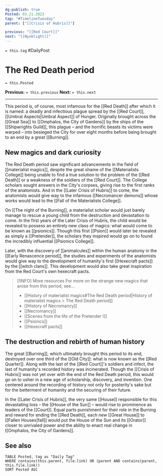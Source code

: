 ```yaml
---
dg-publish: true
Posted: 03.21.2023
tag: "#TimelineTuesday"
parent: ["[[Crisis of Hubris]]"]

previous: "[[Red Court]]"
next: "[[Nyxblight]]"
---
```

`= this.tag` #DailyPost
# The Red Death period
`= this.Posted`

**Previous:** `= this.previous`
**Next:** `= this.next`

---

This period is, of course, most infamous for the [[Red Death]] after which it is named: a deadly and infectious plague spread by the [[Red Court]], [[Umbral Aspects|Umbral Aspect]] of Hunger. Originally brought across the [[Great Sea]] to [[Omphalos, the City of Gardens]] by the ships of the [[Shipwrights Guild]], this plague – and the horrific beasts its victims were warped – into besieged the City for over eight months before being brought to an end by a great [[Burning]].

## New magics and dark curiosity

The Red Death period saw significant advancements in the field of [[materialist magics]], despite the great shame of the [[Materialists College]] being unable to find a true solution to the problem of the [[Red Death]] or a weakness of the soldiers of the [[Red Court]]. The College scholars sought answers in the City's corpses, giving rise to the first ranks of the anatomists. And in the [[Later Crisis of Hubris]] to come, the anatomists would give way to the infamous [[Necromancer demons]] whose works would lead to the [[Fall of the Materialists College]].

On [[The night of the Burning]], a materialist scholar would just barely manage to rescue a young child from the destruction and devastation to come. In the first years of the Later Crisis of Hubris, the child would be revealed to possess an entirely new class of magics: what would come to be known as [[psionics]]. Though this first [[Psion]] would later be revealed as simply a [[Pretender]], the scholars they inspired would go on to found the incredibly influential [[Psionics College]].

Later, with the discovery of [[animalcules]] within the human anatomy in the [[Early Renascence period]], the studies and experiments of the anatomists would give way to the development of humanity's first [[Hexecraft pacts]] by the [[witch clans]]. This development would also take great inspiration from the Red Court's own hexecraft pacts.

> [!INFO] More resources
> For more on the strange new magics that arose from this period, see...
> - [[History of materialist magics#The Red Death period|History of materialist magics > The Red Death period]]
> - [[History of Necromancy]]
> - [[Necromancy]]
> - [[Scenes from the life of the Pretender I]]
> - [[Psionics]]
> - [[Hexecraft pacts]]

## The destruction and rebirth of human history

The great [[Burning]], which ultimately brought this period to its end, destroyed over one third of the [[Old City]]: what is now known as the [[Red Quarter]]. Along with the last of the [[Red Court]]'s soldiers and infect, the last of humanity's recorded history was incinerated. Though the [[Crisis of Hubris]] was not yet over with the end of the Red Death period, this would go on to usher in a new age of scholarship, discovery, and invention. One centered around the recording of history not only for posterity's sake but for the betterment of humanity and the securing of their future.

In the [[Later Crisis of Hubris]], the very same [[House]] responsible for this devastating loss – the [[House of the Sun]] – would rise to prominence as leaders of the [[Court]]. Equal parts punishment for their role in the Burning and reward for ending the [[Red Death]], each new [[Great House]] to [[Fallen Houses|fall]] would put the House of the Sun and its [[Orator]] closer to unrivaled power and the ability to enact real change in [[Omphalos, the City of Gardens]].

## See also

```dataview
TABLE Posted, tag as "Daily Tag"
WHERE contains(this.parent, file.link) OR (parent AND contains(parent, this.file.link))
SORT Posted ASC
```